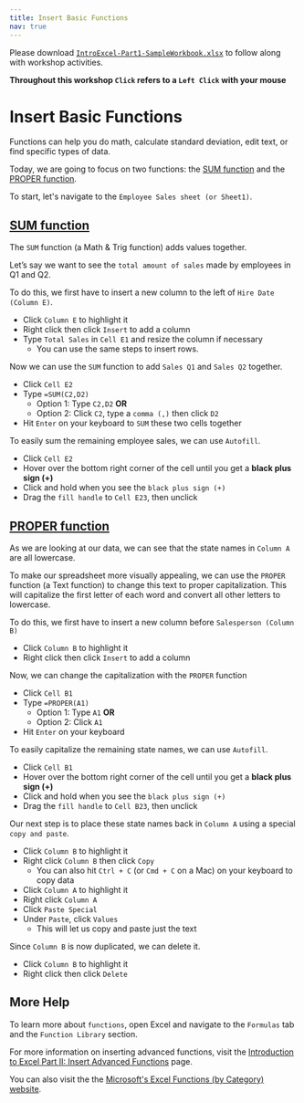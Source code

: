 ```yaml
---
title: Insert Basic Functions
nav: true
---
```

Please download <a href="images/IntroExcel-Part1-SampleWorkbook.xlsx" target="_blank">`IntroExcel-Part1-SampleWorkbook.xlsx`</a> to follow along with workshop activities.

**Throughout this workshop `Click` refers to a `Left Click` with your mouse**

# Insert Basic Functions

Functions can help you do math, calculate standard deviation, edit text, or find specific types of data.

Today, we are going to focus on two functions: the [SUM function](#sum-function) and the [PROPER function](#proper-function).

To start, let's navigate to the `Employee Sales sheet (or Sheet1)`.

## [SUM function](#sum-function)

The `SUM` function (a Math & Trig function) adds values together. 

Let’s say we want to see the `total amount of sales` made by employees in Q1 and Q2.

To do this, we first have to insert a new column to the left of `Hire Date (Column E)`.
* Click `Column E` to highlight it
* Right click then click `Insert` to add a column
* Type `Total Sales` in `Cell E1` and resize the column if necessary
  * You can use the same steps to insert rows.

Now we can use the `SUM` function to add `Sales Q1` and `Sales Q2` together.
* Click `Cell E2` 
* Type `=SUM(C2,D2)`
  * Option 1: Type `C2,D2` **OR**
  * Option 2: Click `C2`, type a `comma (,)` then click `D2`
* Hit `Enter` on your keyboard to `SUM` these two cells together

To easily sum the remaining employee sales, we can use `Autofill`.
* Click `Cell E2`
* Hover over the bottom right corner of the cell until you get a **black plus sign (+)**
* Click and hold when you see the `black plus sign (+)`
* Drag the `fill handle` to `Cell E23`, then unclick

## [PROPER function](#proper-function)

As we are looking at our data, we can see that the state names in `Column A` are all lowercase.

To make our spreadsheet more visually appealing, we can use the `PROPER` function (a Text function) to change this text to proper capitalization. This will capitalize the first letter of each word and convert all other letters to lowercase.

To do this, we first have to insert a new column before `Salesperson (Column B)`
* Click `Column B` to highlight it
* Right click then click `Insert` to add a column

Now, we can change the capitalization with the `PROPER` function
* Click `Cell B1`
* Type `=PROPER(A1)`
  * Option 1: Type `A1` **OR**
  * Option 2: Click `A1`
* Hit `Enter` on your keyboard

To easily capitalize the remaining state names, we can use `Autofill`.
* Click `Cell B1`
* Hover over the bottom right corner of the cell until you get a **black plus sign (+)**
* Click and hold when you see the `black plus sign (+)`
* Drag the `fill handle` to `Cell B23`, then unclick

Our next step is to place these state names back in `Column A` using a special `copy and paste`.
* Click `Column B` to highlight it
* Right click `Column B` then click `Copy`
  * You can also hit `Ctrl + C` (or `Cmd + C` on a Mac) on your keyboard to copy data
* Click `Column A` to highlight it
* Right click `Column A` 
* Click `Paste Special`
* Under `Paste`, click `Values`
  * This will let us copy and paste just the text

Since `Column B` is now duplicated, we can delete it.
* Click `Column B` to highlight it
* Right click then click `Delete`

## More Help
To learn more about `functions`, open Excel and navigate to the `Formulas` tab and the `Function Library` section.

For more information on inserting advanced functions, visit the <a href="https://jylisadoney.github.io/intro-excel-2/1-advancedfunctions.html" target="_blank">Introduction to Excel Part II: Insert Advanced Functions</a> page.

You can also visit the the <a href="https://support.office.com/en-us/article/excel-functions-by-category-5f91f4e9-7b42-46d2-9bd1-63f26a86c0eb?ui=en-US&rs=en-US&ad=US" target="_blank">Microsoft's Excel Functions (by Category) website</a>.
